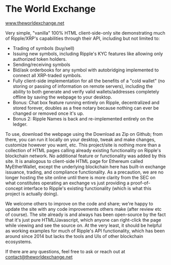 # The World Exchange
www.theworldexchange.net

Very simple, "vanilla" 100% HTML client-side-only site demonstrating much of Ripple/XRP's capabilities through their API, including but not limited to:
- Trading of symbols (buy/sell)
- Issuing new symbols, including Ripple's KYC features like allowing only authorized token holders.
- Sending/receiving symbols
- Bid/ask orderbooks for any symbol with autobridging implemented to connect all XRP-traded symbols.
- Fully client-side implementation for all the benefits of a "cold wallet" (no storing or passing of information on remote servers), including the ability to both generate and verify valid wallets/addresses completely offline by saving the webpage to your desktop.
- Bonus: Chat box feature running entirely on Ripple, decentralized and stored forever, doubles as a free notary because nothing can ever be changed or removed once it's up.
- Bonus 2: Ripple Names is back and re-implemented entirely on the ledger.

To use, download the webpage using the Download as Zip on Github; from there, you can run it locally on your desktop, tweak and make changes, customize however you want, etc.  This project/site is nothing more than a collection of HTML pages calling already existing functionality on Ripple's blockchain network.  No additional feature or functionality was added by this site.  It is analogous to client-side HTML page for Ethereum called MyEtherWallet, except the underlying blockchain here has built-in exchange issuance, trading, and compliance functionality.  As a precaution, we are no longer hosting the site online until there is more clarity from the SEC on what constitutes operating an exchange vs just providing a proof-of-concept interface to Ripple's existing functionality (which is what this project is actually doing).

We welcome others to improve on the code and share; we're happy to update the site with any code improvements others make (after review etc of course).  The site already is and always has been open-source by the fact that it's just pure HTML/Javascript, which anyone can right-click the page while viewing and see the source on.  At the very least, it should be helpful as working examples for much of Ripple's API functionality, which has been around since 2014 but lacks the tools and UIs of other blockchain ecosystems.

If there are any questions, feel free to ask or reach out at contact@theworldexchange.net
